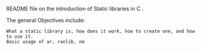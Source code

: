  README file on the introduction of Static libraries in C .

The general Objectives include:

    What a static library is, how does it work, how to create one, and how to use it.
    Basic usage of ar, ranlib, nm
